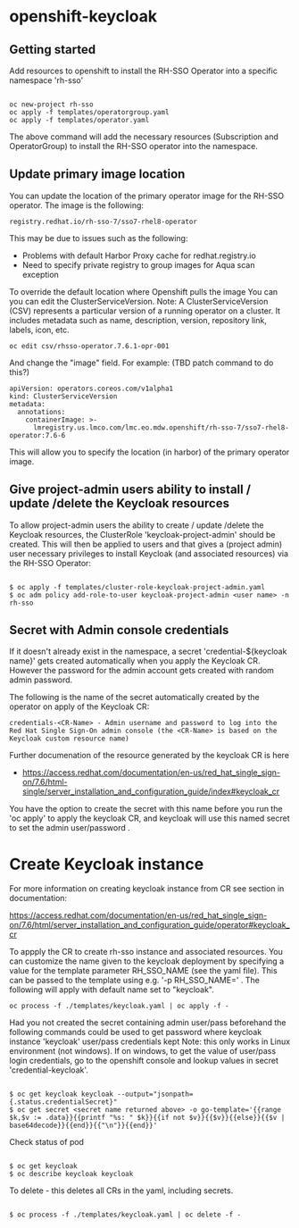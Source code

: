 # openshift-keycloak



## Getting started

Add resources to openshift to install the RH-SSO Operator into a specific namespace 'rh-sso' 


```

oc new-project rh-sso
oc apply -f templates/operatorgroup.yaml
oc apply -f templates/operator.yaml

```

The above command will add the necessary resources (Subscription and OperatorGroup) to install the RH-SSO operator into the namespace. 

## Update primary image location 

You can update the location of the primary operator image for the RH-SSO operator. The image is the following:

```
registry.redhat.io/rh-sso-7/sso7-rhel8-operator

```
This may be due to issues such as the following:
- Problems with default Harbor Proxy cache for redhat.registry.io
- Need to specify private registry to group images for Aqua scan exception


To override the default location where Openshift pulls the image 
You can you can edit the ClusterServiceVersion. Note: A ClusterServiceVersion (CSV) represents a particular version of a running operator on a cluster. It includes metadata such as name, description, version, repository link, labels, icon, etc.

```
oc edit csv/rhsso-operator.7.6.1-opr-001
```

And change the "image" field. For example:
(TBD patch command to do this?)

```
apiVersion: operators.coreos.com/v1alpha1
kind: ClusterServiceVersion
metadata:
  annotations:
    containerImage: >-
      lmregistry.us.lmco.com/lmc.eo.mdw.openshift/rh-sso-7/sso7-rhel8-operator:7.6-6

```
This will allow you to specify the location (in harbor) of the primary operator image. 


## Give project-admin users ability to install / update /delete the Keycloak resources

To allow project-admin users the ability to create  / update /delete the Keycloak resources,
the  ClusterRole 'keycloak-project-admin' should be created.  This will then be applied to users 
and that gives a (project admin) user necessary privileges to install Keycloak (and associated resources) via the RH-SSO Operator: 

```

$ oc apply -f templates/cluster-role-keycloak-project-admin.yaml 
$ oc adm policy add-role-to-user keycloak-project-admin <user name> -n rh-sso

```

## Secret with Admin console credentials 

If it doesn't already exist in the namespace, a secret 'credential-${keycloak name}' gets created automatically when you apply the Keycloak CR. However the password for the admin account gets created with random admin password.  

The following is the name of the secret automatically created by the operator on apply of the Keycloak CR:

```
credentials-<CR-Name> - Admin username and password to log into the Red Hat Single Sign-On admin console (the <CR-Name> is based on the Keycloak custom resource name)
```

Further documenation of the resource generated by the keycloak CR is here
- https://access.redhat.com/documentation/en-us/red_hat_single_sign-on/7.6/html-single/server_installation_and_configuration_guide/index#keycloak_cr

You have the option to create the secret with this name before you run the 'oc apply' to apply the keycloak CR, and keycloak will use this named secret to set the admin user/password .

# Create Keycloak instance 

For more information on creating keycloak instance from CR see section in documentation:

https://access.redhat.com/documentation/en-us/red_hat_single_sign-on/7.6/html/server_installation_and_configuration_guide/operator#keycloak_cr


To appply the CR to create rh-sso instance and associated resources.
You can customize the name given to the keycloak deployment by specifying 
a value for the template parameter RH_SSO_NAME (see the yaml file). 
This can be passed to the template using e.g. '-p RH_SSO_NAME=<CR-name>' .
The following will apply with default name <CR-name> set to "keycloak".

``` shell
oc process -f ./templates/keycloak.yaml | oc apply -f -
```

Had you not created the secret containing admin user/pass beforehand the following commands could be used to get password where keycloak instance 'keycloak' user/pass credentials kept 
Note: this only works in Linux environment (not windows).  If on windows, to get the value of user/pass login credentials,
go to the openshift console and lookup values in secret 'credential-keycloak'. 

```

$ oc get keycloak keycloak --output="jsonpath={.status.credentialSecret}"
$ oc get secret <secret name returned above> -o go-template='{{range $k,$v := .data}}{{printf "%s: " $k}}{{if not $v}}{{$v}}{{else}}{{$v | base64decode}}{{end}}{{"\n"}}{{end}}'

```

Check status of pod 

```

$ oc get keycloak 
$ oc describe keycloak keycloak

```

To delete - this deletes all CRs in the yaml, including secrets.

```

$ oc process -f ./templates/keycloak.yaml | oc delete -f -

```
